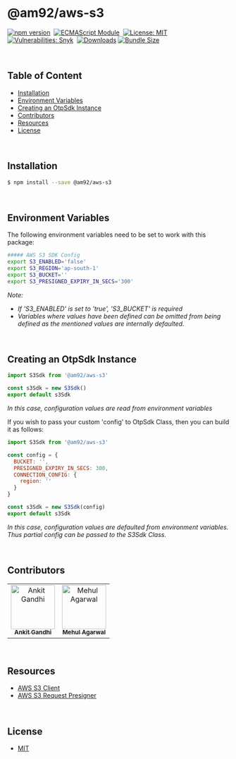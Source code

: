 # @am92/aws-s3

[![npm version](https://img.shields.io/npm/v/@am92/aws-s3?style=for-the-badge)](https://www.npmjs.com/package/@am92/aws-s3)&nbsp;
[![ECMAScript Module](https://img.shields.io/badge/ECMAScript-Module%20Only-red?style=for-the-badge)](https://nodejs.org/api/esm.html)&nbsp;
[![License: MIT](https://img.shields.io/npm/l/@am92/aws-s3?color=yellow&style=for-the-badge)](https://opensource.org/licenses/MIT)&nbsp;
[![Vulnerabilities: Snyk](https://img.shields.io/snyk/vulnerabilities/npm/@am92/aws-s3?style=for-the-badge)](https://security.snyk.io/package/npm/@am92%2Faws-s3)&nbsp;
[![Downloads](https://img.shields.io/npm/dy/@am92/aws-s3?style=for-the-badge)](https://npm-stat.com/charts.html?package=%40m92%2Faws-s3)
[![Bundle Size](https://img.shields.io/bundlephobia/minzip/@am92/aws-s3?style=for-the-badge)](https://bundlephobia.com/package/@am92/aws-s3)

<br />

## Table of Content
- [Installation](#installation)
- [Environment Variables](#environment-variables)
- [Creating an OtpSdk Instance](#creating-an-aws-s3sdk-instance)
- [Contributors](#contributors)
- [Resources](#resources)
- [License](#license)

<br />

## Installation
```bash
$ npm install --save @am92/aws-s3
```
<br />

## Environment Variables
The following environment variables need to be set to work with this package:
```sh
##### AWS S3 SDK Config
export S3_ENABLED='false'
export S3_REGION='ap-south-1'
export S3_BUCKET=''
export S3_PRESIGNED_EXPIRY_IN_SECS='300'
```

*Note:*
* *If 'S3_ENABLED' is set to 'true', 'S3_BUCKET' is required*
* *Variables where values have been defined can be omitted from being defined as the mentioned values are internally defaulted.*

<br />

## Creating an OtpSdk Instance
```javascript
import S3Sdk from '@am92/aws-s3'

const s3Sdk = new S3Sdk()
export default s3Sdk
```
*In this case, configuration values are read from environment variables*

If you wish to pass your custom 'config' to OtpSdk Class, then you can build it as follows:

```javascript
import S3Sdk from '@am92/aws-s3'

const config = {
  BUCKET: '',
  PRESIGNED_EXPIRY_IN_SECS: 300,
  CONNECTION_CONFIG: {
    region: ''
  }
}

const s3Sdk = new S3Sdk(config)
export default s3Sdk
```
*In this case, configuration values are defaulted from environment variables. Thus partial config can be passed to the S3Sdk Class.*

<br />

## Contributors
<table>
  <tbody>
    <tr>
      <td align="center">
        <a href='https://github.com/ankitgandhi452'>
          <img src="https://avatars.githubusercontent.com/u/8692027?s=400&v=4" width="100px;" alt="Ankit Gandhi"/>
          <br />
          <sub><b>Ankit Gandhi</b></sub>
        </a>
      </td>
      <td align="center">
        <a href='https://github.com/agarwalmehul'>
          <img src="https://avatars.githubusercontent.com/u/8692023?s=400&v=4" width="100px;" alt="Mehul Agarwal"/>
          <br />
          <sub><b>Mehul Agarwal</b></sub>
        </a>
      </td>
    </tr>
  </tbody>
</table>

<br />

## Resources
* [AWS S3 Client](https://www.npmjs.com/package/@aws-sdk/client-s3)
* [AWS S3 Request Presigner](https://www.npmjs.com/package/@aws-sdk/s3-request-presigner)

<br />

## License
* [MIT](https://opensource.org/licenses/MIT)


<br />
<br />
